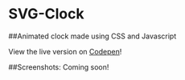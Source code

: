 # SVG-Clock
##Animated clock made using CSS and Javascript

View the live version on [Codepen](http://codepen.io/cecdelr/pen/jVWwMN)!

##Screenshots: 
Coming soon!
